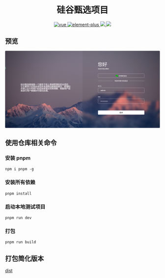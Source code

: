 <h1 align="center"> 硅谷甄选项目</h1>
<p align="center">
    <a href="https://github.com/vuejs/vue">
      <img src="https://img.shields.io/badge/vue-3.2.47-brightgreen" alt="vue">
    </a>
    <a href="https://github.com/ElemeFE/element">
      <img src="https://img.shields.io/badge/element--plus-2.3.7-brightgreen" alt="element-plus">
    </a>
    <a href="#">
        <img src="https://img.shields.io/github/stars/muxuezzz/zhenxuan">
    </a>
    <a href="#">
        <img src="https://img.shields.io/github/license/muxuezzz/zhenxuan">
    </a>
</p>

## 预览
<img src="preview.png" width="800px"/>

## 使用仓库相关命令

### 安装 pnpm

```
npm i pnpm -g
```

### 安装所有依赖

```
pnpm install
```

### 启动本地测试项目

```
pnpm run dev
```

### 打包

```
pnpm run build
```


## 打包简化版本
<a href="https://github.com/muxuezzz/guiguzhenxuan" target="_blank">dist</a>
